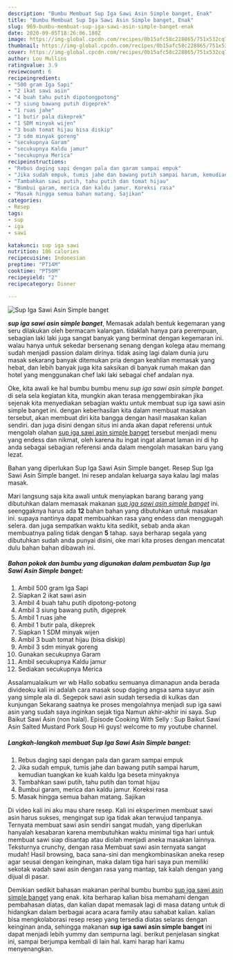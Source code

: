 ```yaml
---
description: "Bumbu Membuat Sup Iga Sawi Asin Simple banget, Enak"
title: "Bumbu Membuat Sup Iga Sawi Asin Simple banget, Enak"
slug: 969-bumbu-membuat-sup-iga-sawi-asin-simple-banget-enak
date: 2020-09-05T18:26:06.180Z
image: https://img-global.cpcdn.com/recipes/0b15afc58c228865/751x532cq70/sup-iga-sawi-asin-simple-banget-foto-resep-utama.jpg
thumbnail: https://img-global.cpcdn.com/recipes/0b15afc58c228865/751x532cq70/sup-iga-sawi-asin-simple-banget-foto-resep-utama.jpg
cover: https://img-global.cpcdn.com/recipes/0b15afc58c228865/751x532cq70/sup-iga-sawi-asin-simple-banget-foto-resep-utama.jpg
author: Lou Mullins
ratingvalue: 3.9
reviewcount: 6
recipeingredient:
- "500 gram Iga Sapi"
- "2 ikat sawi asin"
- "4 buah tahu putih dipotongpotong"
- "3 siung bawang putih digeprek"
- "1 ruas jahe"
- "1 butir pala dikeprek"
- "1 SDM minyak wijen"
- "3 buah tomat hijau bisa diskip"
- "3 sdm minyak goreng"
- "secukupnya Garam"
- "secukupnya Kaldu jamur"
- "secukupnya Merica"
recipeinstructions:
- "Rebus daging sapi dengan pala dan garam sampai empuk"
- "Jika sudah empuk, tumis jahe dan bawang putih sampai harum, kemudian tuangkan ke kuah kaldu Iga beseta minyaknya"
- "Tambahkan sawi putih, tahu putih dan tomat hijau"
- "Bumbui garam, merica dan kaldu jamur. Koreksi rasa"
- "Masak hingga semua bahan matang. Sajikan"
categories:
- Resep
tags:
- sup
- iga
- sawi

katakunci: sup iga sawi 
nutrition: 186 calories
recipecuisine: Indonesian
preptime: "PT14M"
cooktime: "PT50M"
recipeyield: "2"
recipecategory: Dinner

---
```



![Sup Iga Sawi Asin Simple banget](https://img-global.cpcdn.com/recipes/0b15afc58c228865/751x532cq70/sup-iga-sawi-asin-simple-banget-foto-resep-utama.jpg)

<b><i>sup iga sawi asin simple banget</i></b>, Memasak adalah bentuk kegemaran yang seru dilakukan oleh bermacam kalangan. tidaklah hanya para perempuan, sebagian laki laki juga sangat banyak yang berminat dengan kegemaran ini. walau hanya untuk sekedar bersenang senang dengan kolega atau memang sudah menjadi passion dalam dirinya. tidak asing lagi dalam dunia juru masak sekarang banyak ditemukan pria dengan keahlian memasak yang hebat, dan lebih banyak juga kita saksikan di banyak rumah makan dan hotel yang menggunakan chef laki laki sebagai chef andalan nya.

Oke, kita awali ke hal bumbu bumbu menu <i>sup iga sawi asin simple banget</i>. di sela sela kegiatan kita, mungkin akan terasa menggembirakan jika sejenak kita menyediakan sebagian waktu untuk membuat sup iga sawi asin simple banget ini. dengan keberhasilan kita dalam membuat masakan tersebut, akan membuat diri kita bangga dengan hasil masakan kalian sendiri. dan juga disini dengan situs ini anda akan dapat referensi untuk mengolah olahan <u>sup iga sawi asin simple banget</u> tersebut menjadi menu yang endess dan nikmat, oleh karena itu ingat ingat alamat laman ini di hp anda sebagai sebagian referensi anda dalam mengolah masakan baru yang lezat.

Bahan yang diperlukan Sup Iga Sawi Asin Simple banget. Resep Sup Iga Sawi Asin Simple banget. Ini resep andalan keluarga saya kalau lagi malas masak.


Mari langsung saja kita awali untuk menyiapkan barang barang yang dibutuhkan dalam memasak makanan <u><i>sup iga sawi asin simple banget</i></u> ini. seenggaknya harus ada <b>12</b> bahan bahan yang dibutuhkan untuk masakan ini. supaya nantinya dapat membuahkan rasa yang endess dan menggugah selera. dan juga sempatkan waktu kita sedikit, sebab anda akan membuatnya paling tidak dengan <b>5</b> tahap. saya berharap segala yang dibutuhkan sudah anda punyai disini, oke mari kita proses dengan mencatat dulu bahan bahan dibawah ini.

<!--inarticleads1-->

##### Bahan pokok dan bumbu yang digunakan dalam pembuatan Sup Iga Sawi Asin Simple banget:

1. Ambil 500 gram Iga Sapi
1. Siapkan 2 ikat sawi asin
1. Ambil 4 buah tahu putih dipotong-potong
1. Ambil 3 siung bawang putih, digeprek
1. Ambil 1 ruas jahe
1. Ambil 1 butir pala, dikeprek
1. Siapkan 1 SDM minyak wijen
1. Ambil 3 buah tomat hijau (bisa diskip)
1. Ambil 3 sdm minyak goreng
1. Gunakan secukupnya Garam
1. Ambil secukupnya Kaldu jamur
1. Sediakan secukupnya Merica


Assalamualaikum wr wb Hallo sobatku semuanya dimanapun anda berada divideoku kali ini adalah cara masak soup daging angsa sama sayur asin yang simple ala di. Segepok sawi asin sudah tersedia di kulkas dan kunjungan Sekarang saatnya ke proses mengolahnya menjadi sup iga sawi asin yang sudah saya inginkan sejak tiga Namun akhir-akhir ini saya. Sup Baikut Sawi Asin (non halal). Episode Cooking With Selly : Sup Baikut Sawi Asin Salted Mustard Pork Soup Hi guys! welcome to my youtube channel. 

<!--inarticleads2-->

##### Langkah-langkah membuat Sup Iga Sawi Asin Simple banget:

1. Rebus daging sapi dengan pala dan garam sampai empuk
1. Jika sudah empuk, tumis jahe dan bawang putih sampai harum, kemudian tuangkan ke kuah kaldu Iga beseta minyaknya
1. Tambahkan sawi putih, tahu putih dan tomat hijau
1. Bumbui garam, merica dan kaldu jamur. Koreksi rasa
1. Masak hingga semua bahan matang. Sajikan


Di video kali ini aku mau share resep. Kali ini eksperimen membuat sawi asin harus sukses, mengingat sup iga tidak akan terwujud tanpanya. Ternyata membuat sawi asin sendiri sangat mudah, yang diperlukan hanyalah kesabaran karena membutuhkan waktu minimal tiga hari untuk membuat sawi siap disantap atau diolah menjadi aneka masakan lainnya. Teksturnya crunchy, dengan rasa Membuat sawi asin ternyata sangat mudah! Hasil browsing, baca sana-sini dan mengkombinasikan aneka resep agar seusai dengan keinginan, maka dalam tiga hari saya pun memiliki sekotak wadah sawi asin dengan rasa yang mantap, tak kalah dengan yang dijual di pasar. 

Demikian sedikit bahasan makanan perihal bumbu bumbu <u>sup iga sawi asin simple banget</u> yang enak. kita berharap kalian bisa memahami dengan pembahasan diatas, dan kalian dapat memasak lagi di masa datang untuk di hidangkan dalam berbagai acara acara family atau sahabat kalian. kalian bisa mengkolaborasi resep resep yang tersedia diatas selaras dengan keinginan anda, sehingga makanan <b>sup iga sawi asin simple banget</b> ini dapat menjadi lebih yummy dan sempurna lagi. berikut penjelasan singkat ini, sampai berjumpa kembali di lain hal. kami harap hari kamu menyenangkan.
